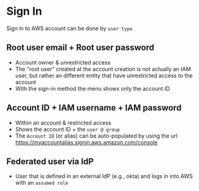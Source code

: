 # Sign In

Sign in to AWS account can be done by `user type`

## Root user email + Root user password

- Account owner & unrestricted access
- The "root user" created at the account creation is not actually an IAM user, but rather an different entity that have unrestricted access to the account
- With the sign-in method the menu shows only the account ID

## Account ID + IAM username + IAM password

- Within an account & restricted access
- Shows the account ID + the `user @ group`
- The `Account ID` (or alias) can be auto-populated by using the url <https://myaccountalias.signin.aws.amazon.com/console>

## Federated user via IdP

- User that is defined in an external IdP (e.g., okta) and logs in into AWS with an `assumed role`
